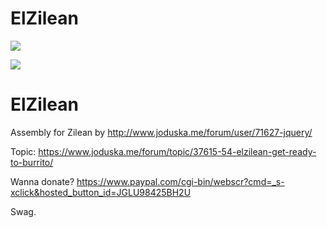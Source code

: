 # ElZilean

![](https://s3.amazonaws.com/f.cl.ly/items/2Z1H3k2j2M0h0A3g0F0V/elZilean2.png)


![](https://s3.amazonaws.com/f.cl.ly/items/0a08421B340D063L3s13/elzileangames.PNG)


# ElZilean
Assembly for Zilean by http://www.joduska.me/forum/user/71627-jquery/

Topic: https://www.joduska.me/forum/topic/37615-54-elzilean-get-ready-to-burrito/

Wanna donate? https://www.paypal.com/cgi-bin/webscr?cmd=_s-xclick&hosted_button_id=JGLU98425BH2U


Swag.
